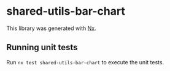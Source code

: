 # shared-utils-bar-chart

This library was generated with [Nx](https://nx.dev).

## Running unit tests

Run `nx test shared-utils-bar-chart` to execute the unit tests.
